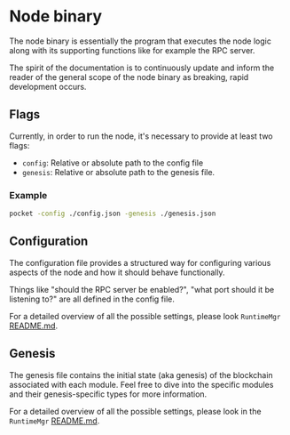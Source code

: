 # Node binary

The node binary is essentially the program that executes the node logic along with its supporting functions like for example the RPC server.

The spirit of the documentation is to continuously update and inform the reader of the general scope of the node binary as breaking, rapid development occurs.

## Flags

Currently, in order to run the node, it's necessary to provide at least two flags:

- `config`: Relative or absolute path to the config file
- `genesis`: Relative or absolute path to the genesis file.

### Example

```bash
pocket -config ./config.json -genesis ./genesis.json
```

## Configuration

The configuration file provides a structured way for configuring various aspects of the node and how it should behave functionally.

Things like "should the RPC server be enabled?", "what port should it be listening to?" are all defined in the config file.

For a detailed overview of all the possible settings, please look `RuntimeMgr` [README.md](../../../runtime/docs/README.md).

## Genesis

The genesis file contains the initial state (aka genesis) of the blockchain associated with each module. Feel free to dive into the specific modules and their genesis-specific types for more information.

For a detailed overview of all the possible settings, please look in the `RuntimeMgr` [README.md](../../../runtime/docs/README.md).
